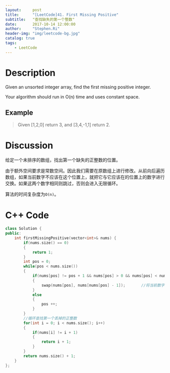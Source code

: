 ```yaml
---
layout:     post
title:      "[LeetCode]41. First Missing Positive"
subtitle:   "查找缺失的第一个整数"
date:       2017-10-14 12:00:00
author:     "Stephen.Ri"
header-img: "img/leetcode-bg.jpg"
catalog: true
tags:
    - LeetCode
---
```


Description
===========

Given an unsorted integer array, find the first missing positive integer.

Your algorithm should run in O(n) time and uses constant space.

Example
-------

> Given [1,2,0] return 3,
and [3,4,-1,1] return 2.

Discussion
=======

给定一个未排序的数组，找出第一个缺失的正整数的位置。

由于额外空间要求是常数空间。因此我们需要在原数组上进行修改。从前向后遍历数组，如果当前数字不应该在这个位置上，就把它与它应该在的位置上的数字进行交换。如果这两个数字相同则跳过，否则会进入无限循环。

算法的时间复杂度为`O(n)`。

C++ Code
====

```cpp
class Solution {
public:
    int firstMissingPositive(vector<int>& nums) {
        if(nums.size() == 0)
        {
            return 1;
        }
        int pos = 0;
        while(pos < nums.size())
        {
            if(nums[pos] != pos + 1 && nums[pos] > 0 && nums[pos] < nums.size() + 1 && nums[pos] != nums[nums[pos] - 1])
            {
                swap(nums[pos], nums[nums[pos] - 1]);       //将当前数字与该数字应该在的位置上的数字进行交换
            }
            else
            {
                pos ++;
            }
        }
        //循环查找第一个丢掉的正整数
        for(int i = 0; i < nums.size(); i++)
        {
            if(nums[i] != i + 1)
            {
                return i + 1;
            }
        }
        return nums.size() + 1;
    }
};
```
